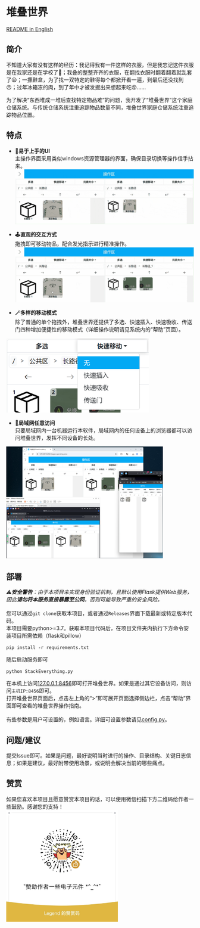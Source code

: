 # 堆叠世界

[README in English](/i18n/README_en.md)

## 简介
不知道大家有没有这样的经历：我记得我有一件这样的衣服，但是我忘记这件衣服是在我家还是在学校了🤔；我叠的整整齐齐的衣服，在翻找衣服时翻着翻着就乱套了😦；一摞鞋盒，为了找一双特定的鞋得每个都掀开看一遍，到最后还没找到😠；过年冰箱冻的肉，到了年中才被发掘出来想起来吃😵……

为了解决“东西堆成一堆后查找特定物品难”的问题，我开发了“堆叠世界”这个家庭仓储系统。与传统仓储系统注重追踪物品数量不同，堆叠世界家庭仓储系统注重追踪物品位置。

## 特点
* **📁易于上手的UI**  
主操作界面采用类似windows资源管理器的界面，确保目录切换等操作信手拈来。  
![UI展示](/i18n/img/README_UI.gif)  

* **🕹️直观的交互方式**  
拖拽即可移动物品，配合发光指示进行精准操作。  
![移动展示](/i18n/img/README_move.gif)  

* **🪄多样的移动模式**  
除了普通的单个拖拽外，堆叠世界还提供了多选、快速插入、快速吸收、传送门四种增加便捷性的移动模式（详细操作说明请见系统内的“帮助”页面）。  
<img src="i18n/img/README_multi_quick.png" alt="多选快移展示" height="200">  

* **🛜局域网任意访问**  
只要局域网内一台机器运行本软件，局域网内的任何设备上的浏览器都可以访问堆叠世界，发挥不同设备的长处。  
<img src="i18n/img/README_ethernet.png" alt="局域网访问" height="300">  

## 部署
_⚠️**安全警告**：由于本项目未实现身份验证机制，且默认使用Flask提供Web服务，因此**请勿将本服务直接暴露至公网**，否则可能导致严重的安全风险。_  
<br>
您可以通过`git clone`获取本项目，或者通过`Releases`界面下载最新或特定版本代码。  
本项目需要python>=3.7。获取本项目代码后，在项目文件夹内执行下方命令安装项目所需依赖（flask和pillow）  
```shell
pip install -r requirements.txt
```
随后启动服务即可  
```shell
python StackEverything.py
```
在本机上访问[127.0.0.1:8456](http://127.0.0.1:8456)即可打开堆叠世界。如果是通过其它设备访问，则访问`主机IP:8456`即可。  
打开堆叠世界页面后，点击左上角的“>”即可展开页面选择侧边栏，点击“帮助”界面即可查看的堆叠世界操作指南。  
<br>
有些参数是用户可设置的，例如语言。详细可设置参数请见[config.py](config.py)。

## 问题/建议
提交Issue即可。如果是问题，最好说明当时进行的操作、目录结构、关键日志信息；如果是建议，最好附带使用场景，或说明会解决当前的哪些痛点。

## 赞赏
如果您喜欢本项目且愿意赞赏本项目的话，可以使用微信扫描下方二维码给作者一些鼓励。感谢您的支持！  
<img src="i18n/img/sponsor.jpg" alt="赞赏" width="300" height="300">
